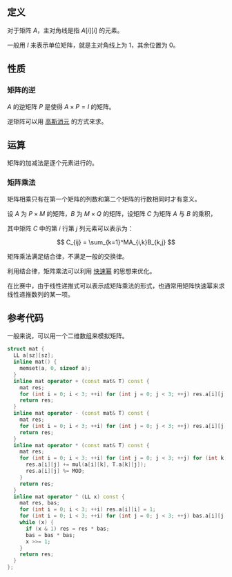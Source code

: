 ## 定义

对于矩阵 $A$，主对角线是指 $A[i][i]$ 的元素。

一般用 $I$ 来表示单位矩阵，就是主对角线上为 1，其余位置为 0。

## 性质

### 矩阵的逆

$A$ 的逆矩阵 $P$ 是使得 $A \times P = I$ 的矩阵。

逆矩阵可以用 [高斯消元](/math/gauss/) 的方式来求。

## 运算

矩阵的加减法是逐个元素进行的。

### 矩阵乘法

矩阵相乘只有在第一个矩阵的列数和第二个矩阵的行数相同时才有意义。

设 $A$ 为 $P \times M$ 的矩阵，$B$ 为 $M \times Q$ 的矩阵，设矩阵 $C$ 为矩阵 $A$ 与 $B$ 的乘积，

其中矩阵 $C$ 中的第 $i$ 行第 $j$ 列元素可以表示为：


$$
C_{ij} = \sum_{k=1}^MA_{i,k}B_{k,j}
$$


矩阵乘法满足结合律，不满足一般的交换律。

利用结合律，矩阵乘法可以利用 [快速幂](/math/quick-pow/) 的思想来优化。

在比赛中，由于线性递推式可以表示成矩阵乘法的形式，也通常用矩阵快速幂来求线性递推数列的某一项。

## 参考代码

一般来说，可以用一个二维数组来模拟矩阵。

```c++
struct mat {
  LL a[sz][sz];
  inline mat() {
    memset(a, 0, sizeof a);
  }
  inline mat operator + (const mat& T) const {
    mat res;
    for (int i = 0; i < 3; ++i) for (int j = 0; j < 3; ++j) res.a[i][j] = (a[i][j] - T.a[i][j] + MOD) % MOD;
    return res;
  }
  inline mat operator - (const mat& T) const {
    mat res;
    for (int i = 0; i < 3; ++i) for (int j = 0; j < 3; ++j) res.a[i][j] = (a[i][j] + T.a[i][j]) % MOD;
    return res;
  }
  inline mat operator * (const mat& T) const {
    mat res;
    for (int i = 0; i < 3; ++i) for (int j = 0; j < 3; ++j) for (int k = 0; k < 3; ++k) {
      res.a[i][j] += mul(a[i][k], T.a[k][j]);
      res.a[i][j] %= MOD;
    }
    return res;
  }
  inline mat operator ^ (LL x) const {
    mat res, bas;
    for (int i = 0; i < 3; ++i) res.a[i][i] = 1;
    for (int i = 0; i < 3; ++i) for (int j = 0; j < 3; ++j) bas.a[i][j] = a[i][j];
    while (x) {
      if (x & 1) res = res * bas;
      bas = bas * bas;
      x >>= 1;
    }
    return res;
  }
};
```